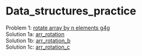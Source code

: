 # Data_structures_practice

Problem 1: <a href="https://practice.geeksforgeeks.org/problems/rotate-array-by-n-elements/0"> rotate array by n elements g4g</a>  
Solution 1a: <a href="https://github.com/padmaja2305/Data_structures_practice/blob/main/arr_rotation.cpp"> arr_rotation</a>  
Solution 1b: <a href="https://github.com/padmaja2305/Data_structures_practice/blob/main/arr_rotation_b.cpp"> arr_rotation_b</a>   
Solution 1c: <a href="https://github.com/padmaja2305/Data_structures_practice/blob/main/arr_rotation_c.cpp"> arr_rotation_c</a>
